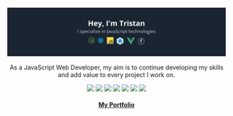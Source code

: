 <div align="center">

  [![Banner](./readme_assets/readme_banner.png)](https://github.com/tristan-greffe)

  <p>As a JavaScript Web Developer, my aim is to continue developing my skills and add value to every project I work on.</p>

  <p>
    <img src="https://img.shields.io/badge/Code-JavaScript-informational?style=flat&color=informational&logo=javascript" />
    <img src="https://img.shields.io/badge/Code-ReactJs-informational?style=flat&color=informational&logo=react" />
    <img src="https://img.shields.io/badge/Code-Vue-informational?style=flat&color=informational&logo=vue.js" />
    <img src="https://img.shields.io/badge/Code-Node-informational?style=flat&color=informational&logo=node.js" />
    <img src="https://img.shields.io/badge/Tool-Webpack-informational?style=flat&color=warning&logo=webpack" />
    <img src="https://img.shields.io/badge/Tool-SCSS-informational?style=flat&color=warning&logo=sass" />
    <img src="https://img.shields.io/badge/Tool-Docker-informational?style=flat&color=warning&logo=docker" />
  </p>

 <h4><a href="https://tristan-greffe.github.io/portfolio/">My Portfolio</a></h4>

</div>
